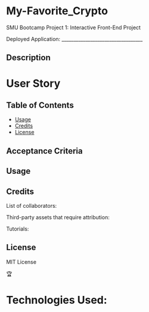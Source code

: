 # My-Favorite_Crypto

SMU Bootcamp Project 1: Interactive Front-End Project

Deployed Application: __________________________________


## Description





# User Story




## Table of Contents 

- [Usage](#usage)
- [Credits](#credits)
- [License](#license)



## Acceptance Criteria




## Usage





## Credits

List of collaborators:

Third-party assets that require attribution: 


Tutorials:


## License

MIT License

🏆 

# Technologies Used: 
